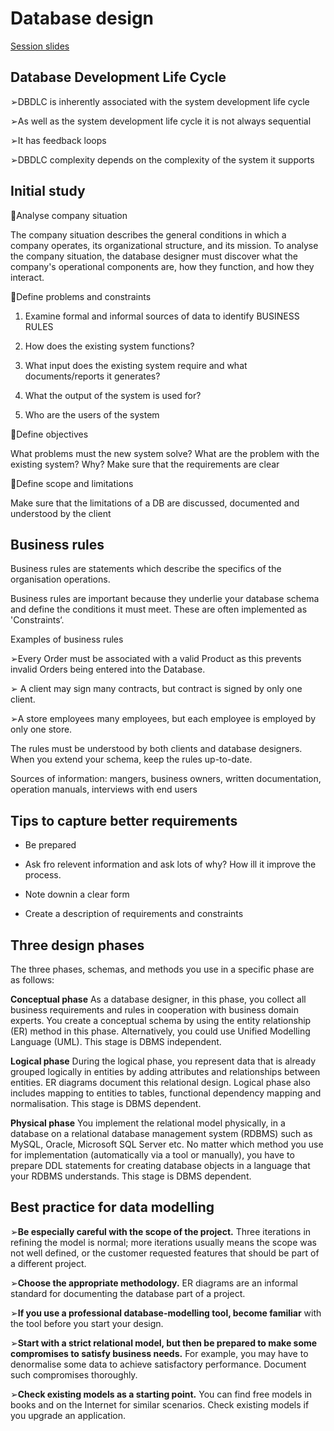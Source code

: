 # Database design

[Session slides](https://learningcentral.cf.ac.uk/bbcswebdav/pid-4766718-dt-content-rid-11793828_2/courses/1819-CM6211/Week%202%20-%20Session%204%20-%20Database%20Design.pdf)

## Database Development Life Cycle

➢DBDLC is inherently associated with the system development life cycle

➢As well as the system development life cycle it is not always sequential

➢It has feedback loops

➢DBDLC complexity depends on the complexity of the system it supports

## Initial study

Analyse company situation

The company situation describes the general conditions in which a company operates, its organizational structure, and its mission. To
analyse the company situation, the database designer must discover what the company's operational components are, how they
function, and how they interact.

Define problems and constraints

1. Examine formal and informal sources of data to identify BUSINESS RULES

2. How does the existing system functions?

3. What input does the existing system require and what documents/reports it generates?

4. What the output of the system is used for?

5. Who are the users of the system

Define objectives

What problems must the new system solve? What are the problem with the existing system? Why? Make sure that the requirements are
clear

Define scope and limitations

Make sure that the limitations of a DB are discussed, documented and understood by the client

## Business rules

Business rules are statements which describe the specifics of the organisation
operations.

Business rules are important because they underlie your database schema and define
the conditions it must meet. These are often implemented as 'Constraints‘.

Examples of business rules

➢Every Order must be associated with a valid Product as this prevents invalid Orders being entered into the
Database.

➢ A client may sign many contracts, but contract is signed by only one client.

➢A store employees many employees, but each employee is employed by only one store.

The rules must be understood by both clients and database designers.
When you extend your schema, keep the rules up-to-date.

Sources of information: mangers, business owners, written documentation, operation
manuals, interviews with end users

## Tips to capture better requirements

- Be prepared

- Ask fro relevent information and ask lots of why? How ill it improve the process.

- Note downin a clear form

- Create a description of requirements and constraints

## Three design phases

The three phases, schemas, and methods you use in a specific phase are as follows:

**Conceptual phase** As a database designer, in this phase, you collect all business requirements and rules in cooperation with
business domain experts. You create a conceptual schema by using the entity relationship (ER) method in this phase.
Alternatively, you could use Unified Modelling Language (UML). This stage is DBMS independent.

**Logical phase** During the logical phase, you represent data that is already grouped logically in entities by adding attributes and
relationships between entities. ER diagrams document this relational design. Logical phase also includes mapping to entities to
tables, functional dependency mapping and normalisation. This stage is DBMS dependent.

**Physical phase** You implement the relational model physically, in a database on a relational database management system
(RDBMS) such as MySQL, Oracle, Microsoft SQL Server etc. No matter which method you use for implementation (automatically
via a tool or manually), you have to prepare DDL statements for creating database objects in a language that your RDBMS
understands. This stage is DBMS dependent.

## Best practice for data modelling

➢**Be especially careful with the scope of the project.** Three iterations in refining the model is
normal; more iterations usually means the scope was not well defined, or the customer
requested features that should be part of a different project.

➢**Choose the appropriate methodology.** ER diagrams are an informal standard for documenting
the database part of a project.

➢**If you use a professional database-modelling tool, become familiar** with the tool before you
start your design.

➢**Start with a strict relational model, but then be prepared to make some compromises to
satisfy business needs.** For example, you may have to denormalise some data to achieve
satisfactory performance. Document such compromises thoroughly.

➢**Check existing models as a starting point.** You can find free models in books and on the
Internet for similar scenarios. Check existing models if you upgrade an application. 

